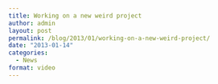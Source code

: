 ```yaml
---
title: Working on a new weird project
author: admin
layout: post
permalink: /blog/2013/01/working-on-a-new-weird-project/
date: "2013-01-14"
categories:
  - News
format: video
---
```

